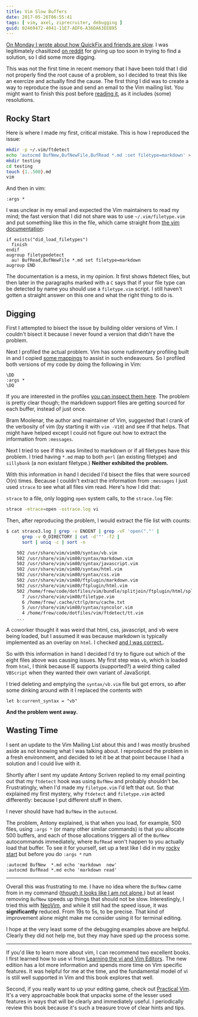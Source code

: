 ```yaml
---
title: Vim Slow Buffers
date: 2017-05-26T06:55:41
tags: [ vim, axel, ziprecruiter, debugging ]
guid: 02469472-4041-11E7-ADF6-A36DA63EEB95
---
```

[On Monday I wrote about how QuickFix and friends are
slow](/posts/vim-file-lists/).  I was legitimately chasitized [on
reddit](https://www.reddit.com/r/vim/comments/6cnsvh/vim_file_lists_comparing_the_quickfix_argument/dhw3gkb/)
for giving up too soon in trying to find a solution, so I did some more digging.

<!--more-->

This was not the first time in recent memory that I have been told that I did
not properly find the root cause of a problem, so I decided to treat this like
an exercize and actually find the cause.  The first thing I did was to create a
way to reproduce the issue and send an email to the Vim mailing list.  You might
want to finish this post before [reading
it](https://groups.google.com/forum/#!topic/vim_use/m7t32w_n6wc), as it includes
(some) resolutions.

## Rocky Start

Here is where I made my first, critical mistake.  This is how I reproduced the
issue:

``` sh
mkdir -p ~/.vim/ftdetect
echo 'autocmd BufNew,BufNewFile,BufRead *.md :set filetype=markdown' >  ~/.vim/ftdetect/markdown.vim
mkdir testing
cd testing
touch {1..500}.md
vim
```

And then in vim:

```
:args *
```

I was unclear in my email and expected the Vim maintainers to read my mind; the
fast version that I did not share was to use `~/.vim/filetype.vim` and put
something like this in the file, which came straight from [the vim
documentation](https://vimhelp.appspot.com/filetype.txt.html#new-filetype):

``` vim
if exists("did_load_filetypes")
  finish
endif
augroup filetypedetect
  au! BufRead,BufNewFile *.md set filetype=markdown
augroup END
```

The documentation is a mess, in my opinion.  It first shows ftdetect files, but
then later in the paragraphs marked with a `C` says that if your file type can
be detected by name you should use a `filetype.vim` script.  I still haven't
gotten a straight answer on this one and what the right thing to do is.

## Digging

First I attempted to bisect the issue by building older versions of Vim.  I
couldn't bisect it because I never found a version that didn't have the problem.

Next I profiled the actual problem.  Vim has some rudimentary profiling built in
and I copied [some
mappings](https://github.com/bling/minivimrc/blob/30810cb1705d36828fb0ba815bf9d6994e48a874/vimrc#L28-L31)
to assist in such endeavours.  So I profiled both versions of my code by doing
the following in Vim:

```
\DD
:args *
\DQ
```

If you are interested in the profiles [you can inspect them
here](https://groups.google.com/d/msg/vim_use/m7t32w_n6wc/wQ6gt7q5BwAJ).  The
problem is pretty clear though; the markdown support files are getting sourced
for each buffer, instead of just once.

Bram Moolenar, the author and maintainer of Vim, suggested that I crank of the
verbosity of vim (by starting it with `vim -V10`) and see if that helps.  That
might have helped except I could not figure out how to extract the information
from `:messages`.

Next I tried to see if this was limited to markdown or if all filetypes have
this problem.  I tried having `*.md` map to both `perl` (an existing filetype)
and `sillybonk` (a non existant filetype.) **Neither exhibited the problem.**

With this information in hand I decided I'd bisect the files that were sourced
O(n) times.  Because I couldn't extract the information from `:messages` I just
used `strace` to see what all files vim read.  Here's how I did that:

`strace` to a file, only logging `open` system calls, to the `strace.log` file:

``` sh
strace -etrace=open -ostrace.log vi
```

Then, after reproducing the problem, I would extract the file list with counts:

``` sh
$ cat strace3.log | grep -v ENOENT | grep -vF 'open("."' |
      grep -v O_DIRECTORY | cut -d'"' -f2 |
      sort | uniq -c | sort -n

    502 /usr/share/vim/vim80/syntax/vb.vim
    502 /usr/share/vim/vim80/syntax/markdown.vim
    502 /usr/share/vim/vim80/syntax/javascript.vim
    502 /usr/share/vim/vim80/syntax/html.vim
    502 /usr/share/vim/vim80/syntax/css.vim
    502 /usr/share/vim/vim80/ftplugin/markdown.vim
    502 /usr/share/vim/vim80/ftplugin/html.vim
    502 /home/frew/code/dotfiles/vim/bundle/splitjoin/ftplugin/html/splitjoin.vim
      7 /usr/share/vim/vim80/filetype.vim
      6 /home/frew/.cache/ctrlp/mru/cache.txt
      5 /usr/share/vim/vim80/syntax/syncolor.vim
      4 /home/frew/code/dotfiles/vim/ftdetect/tt.vim
    ...
```

A coworker thought it was weird that html, css, javascript, and vb were being
loaded, but I assumed it was because markdown is typically implemented as an
overlay on `html`.  I checked [and I was
correct.](https://github.com/tpope/vim-markdown/blob/a7dbc314569aa85db80c106d73b1664e385b6ae7/syntax/markdown.vim#L15).

So with this information in hand I decided I'd try to figure out which of the
eight files above was causing issues.  My first step was `vb`, which is loaded
from `html`, I think because IE supports (supported?) a weird thing called
`VBScript` when they wanted their own variant of JavaScript.

I tried deleting and emptying the `syntax/vb.vim` file but got errors, so after
some dinking around with it I replaced the contents with

``` vim
let b:current_syntax = "vb"
```

**And the problem went away.**

## Wasting Time

I sent an update to the Vim Mailing List about this and I was mostly brushed
aside as not knowing what I was talking about.  I reproduced the problem in a
fresh environment, and decided to let it be at that point because I had a
solution and I could live with it.

Shortly after I sent my update Antony Scriven replied to my email pointing out
that my `ftdetect` hook was using `BufNew` and probably shouldn't be.
Frustratingly, when I'd made my `filetype.vim` I'd left that out.  So that
explained my first mystery, why `ftdetect` and `filetype.vim` acted differently:
because I put different stuff in them.

I never should have had `BufNew` in the `autocmd`.

The problem, Antony explained, is that when you load, for example, 500 files,
using `:args *` (or many other similar commands) is that you allocate 500
buffers, and each of those allocations triggers all of the `BufNew` autocommands
immediately, where `BufRead` won't happen to you actually load that buffer.  To
see it for yourself, set up a test like I did in my [rocky start](#rocky-start)
but before you do `:args *` run

``` vim
:autocmd BufNew  *.md echo 'markdown  new'
:autocmd BufRead *.md echo 'markdown read'
```

---

Overall this was frustrating to me.  I have no idea where the `BufNew` came from
in my command ([though it looks like I am not
alone](https://github.com/search?p=1&q=language%3Avim+BufNew&type=Code&utf8=%E2%9C%93),)
but at least removing `BufNew` speeds up things that should not be slow.
Interestingly, I tried this with [NeoVim](https://neovim.io/), and while it
still had the speed issue, it was **significantly** reduced.  From 19s to 5s, to
be precise.  That kind of improvement alone might make me consider using it for
terminal editing.

I hope at the very least some of the debugging examples above are helpful.
Clearly they did not help me, but they may have sped up the process some.

---

If you'd like to learn more about vim, I can recommend two excellent books.  I
first learned how to use vi from
<a href="https://www.amazon.com/gp/product/059652983X/ref=as_li_tl?ie=UTF8&camp=1789&creative=9325&creativeASIN=059652983X&linkCode=as2&tag=afoolishmanif-20&linkId=1d3b90d608a023a1dcb898b903b6f6ac">Learning the vi and Vim Editors</a><img src="//ir-na.amazon-adsystem.com/e/ir?t=afoolishmanif-20&l=am2&o=1&a=059652983X" width="1" height="1" border="0" alt="" style="border:none !important; margin:0px !important;" />.
The new edition has a lot more information and spends more time on Vim specific
features.  It was helpful for me at the time, and the fundamental model of vi is
still well supported in Vim and this book explores that well.

Second, if you really want to up your editing game, check out
<a href="https://www.amazon.com/gp/product/1680501275/ref=as_li_tl?ie=UTF8&camp=1789&creative=9325&creativeASIN=1680501275&linkCode=as2&tag=afoolishmanif-20&linkId=4518880cd2a7fd1333456edcbacc26f6">Practical Vim</a><img src="//ir-na.amazon-adsystem.com/e/ir?t=afoolishmanif-20&l=am2&o=1&a=1680501275" width="1" height="1" border="0" alt="" style="border:none !important; margin:0px !important;" />.
It's a very approachable book that unpacks some of the lesser used features in
ways that will be clearly and immediately useful.  I periodically review this
book because it's such a treasure trove of clear hints and tips.
